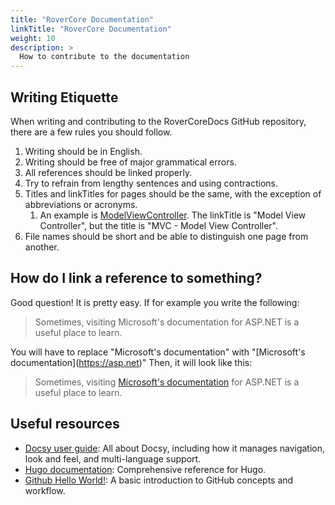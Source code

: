 ```yaml
---
title: "RoverCore Documentation"
linkTitle: "RoverCore Documentation"
weight: 10
description: >
  How to contribute to the documentation
---
```


## Writing Etiquette
When writing and contributing to the RoverCoreDocs GitHub repository, there are a few rules you should follow.
1. Writing should be in English.
2. Writing should be free of major grammatical errors.
3. All references should be linked properly.
4. Try to refrain from lengthy sentences and using contractions.
5. Titles and linkTitles for pages should be the same, with the exception of abbreviations or acronyms.
   1. An example is [ModelViewController](/docs/concepts/mvc). The linkTitle is "Model View Controller", but the title is "MVC - Model View Controller".
6. File names should be short and be able to distinguish one page from another.

## How do I link a reference to something?
Good question! It is pretty easy. If for example you write the following:

> Sometimes, visiting Microsoft's documentation for ASP.NET is a useful place to learn.

You will have to replace "Microsoft's documentation" with "\[Microsoft's documentation]\(https://asp.net)"
Then, it will look like this:
> Sometimes, visiting [Microsoft's documentation](https://asp.net) for ASP.NET is a useful place to learn.


## Useful resources

* [Docsy user guide](https://www.docsy.dev/docs/): All about Docsy, including how it manages navigation, look and feel, and multi-language support.
* [Hugo documentation](https://gohugo.io/documentation/): Comprehensive reference for Hugo.
* [Github Hello World!](https://guides.github.com/activities/hello-world/): A basic introduction to GitHub concepts and workflow.


